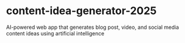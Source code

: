 # content-idea-generator-2025
AI-powered web app that generates blog post, video, and social media content ideas using artificial intelligence
